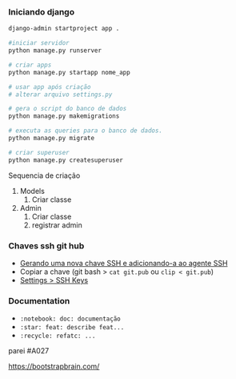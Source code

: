 ### Iniciando django

```bash
django-admin startproject app .

#iniciar servidor
python manage.py runserver

# criar apps
python manage.py startapp nome_app

# usar app após criação
# alterar arquivo settings.py

# gera o script do banco de dados
python manage.py makemigrations

# executa as queries para o banco de dados.
python manage.py migrate

# criar superuser
python manage.py createsuperuser


```

Sequencia de criação

1. Models
   1. Criar classe
2. Admin
   1. Criar classe
   2. registrar admin


### Chaves ssh git hub

- [Gerando uma nova chave SSH e adicionando-a ao agente SSH](https://docs.github.com/pt/authentication/connecting-to-github-with-ssh/generating-a-new-ssh-key-and-adding-it-to-the-ssh-agent)
- Copiar a chave (git bash > `cat git.pub` ou `clip < git.pub`)
- [Settings > SSH Keys](https://github.com/settings/keys)

### Documentation

- `:notebook: doc: documentação`
- `:star: feat: describe feat...`
- `:recycle: refatc: ...`

parei #A027

https://bootstrapbrain.com/
